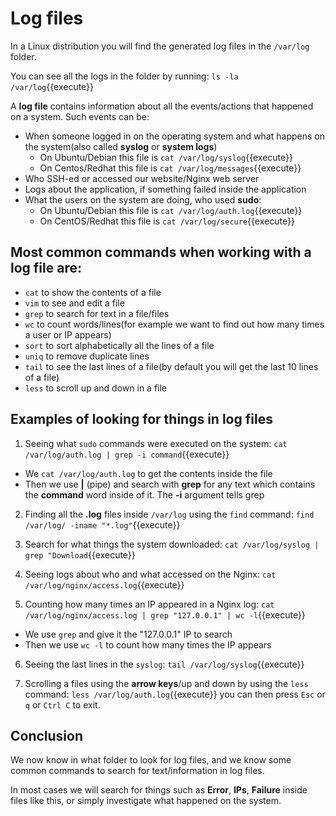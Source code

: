# Log files

In a Linux distribution you will find the generated log files in the `/var/log` folder.

You can see all the logs in the folder by running: `ls -la /var/log`{{execute}}

A **log file** contains information about all the events/actions that happened on a system. Such events can be:

  - When someone logged in on the operating system and what happens on the system(also called **syslog** or **system logs**)
    - On Ubuntu/Debian this file is `cat /var/log/syslog`{{execute}}
    - On Centos/Redhat this file is `cat /var/log/messages`{{execute}}
  - Who SSH-ed or accessed our website/Nginx web server
  - Logs about the application, if something failed inside the application
  - What the users on the system are doing, who used **sudo**:
    - On Ubuntu/Debian this file is `cat /var/log/auth.log`{{execute}}
    - On CentOS/Redhat this file is `cat /var/log/secure`{{execute}}

## Most common commands when working with a **log file** are:

  - `cat` to show the contents of a file
  - `vim` to see and edit a file
  - `grep` to search for text in a file/files
  - `wc` to count words/lines(for example we want to find out how many times a user or IP appears)
  - `sort` to sort alphabetically all the lines of a file
  - `uniq` to remove duplicate lines
  - `tail` to see the last lines of a file(by default you will get the last 10 lines of a file)
  - `less` to scroll up and down in a file


## Examples of looking for things in log files

1. Seeing what `sudo` commands were executed on the system: `cat /var/log/auth.log | grep -i command`{{execute}}
  
  - We `cat /var/log/auth.log` to get the contents inside the file
  - Then we use **|** (pipe) and search with **grep** for any text which contains the **command** word inside of it. The **-i** argument tells grep

2. Finding all the **.log** files inside `/var/log` using the `find` command: `find /var/log/ -iname "*.log"`{{execute}}

3. Search for what things the system downloaded: `cat /var/log/syslog | grep "Download`{{execute}}

4. Seeing logs about who and what accessed on the Nginx: `cat /var/log/nginx/access.log`{{execute}} 

5. Counting how many times an IP appeared in a Nginx log: `cat /var/log/nginx/access.log | grep "127.0.0.1" | wc -l`{{execute}}

  - We use `grep` and give it the "127.0.0.1" IP to search
  - Then we use `wc -l` to count how many times the IP appears

6. Seeing the last lines in the `syslog`: `tail /var/log/syslog`{{execute}}

7. Scrolling a files using the **arrow keys**/up and down by using the `less` command: `less /var/log/auth.log`{{execute}} you can then press `Esc` or `q` or `Ctrl C` to exit.

## Conclusion

We now know in what folder to look for log files, and we know some common commands to search for text/information in log files.

In most cases we will search for things such as **Error**, **IPs**, **Failure** inside files like this, or simply investigate what happened on the system.